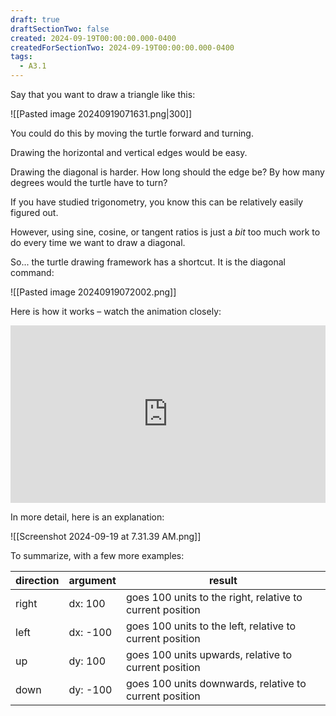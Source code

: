 ```yaml
---
draft: true
draftSectionTwo: false
created: 2024-09-19T00:00:00.000-0400
createdForSectionTwo: 2024-09-19T00:00:00.000-0400
tags: 
  - A3.1
---
```


Say that you want to draw a triangle like this:

![[Pasted image 20240919071631.png|300]]

You could do this by moving the turtle forward and turning.

Drawing the horizontal and vertical edges would be easy.

Drawing the diagonal is harder. How long should the edge be? By how many degrees would the turtle have to turn?

If you have studied trigonometry, you know this can be relatively easily figured out.

However, using sine, cosine, or tangent ratios is just a *bit* too much work to do every time we want to draw a diagonal.

So... the turtle drawing framework has a shortcut. It is the diagonal command:

![[Pasted image 20240919072002.png]]

Here is how it works – watch the animation closely:

<div style="padding:56.25% 0 0 0;position:relative;">
	<iframe src="https://player.vimeo.com/video/1010934331?h=30d563dd9a&amp;badge=0&amp;autopause=0&amp;player_id=0&amp;app_id=58479&portrait=0&byline=0&title=0" frameborder="0" allow="autoplay; fullscreen; picture-in-picture; clipboard-write" style="position:absolute;top:0;left:0;width:100%;height:100%;" title="Opening the Teamspace">
	</iframe>
	</div>
<script src="https://player.vimeo.com/api/player.js"></script>

In more detail, here is an explanation:

![[Screenshot 2024-09-19 at 7.31.39 AM.png]]

To summarize, with a few more examples:

|direction|argument|result|
|-|-|-|
|right|dx: 100|goes 100 units to the right, relative to current position|
|left|dx: -100|goes 100 units to the left, relative to current position|
|up|dy: 100|goes 100 units upwards, relative to current position|
|down|dy: -100|goes 100 units downwards, relative to current position|
